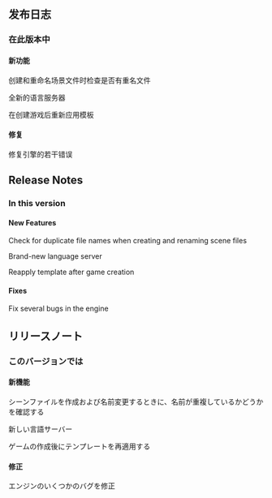## 发布日志

### 在此版本中

#### 新功能

创建和重命名场景文件时检查是否有重名文件

全新的语言服务器

在创建游戏后重新应用模板

#### 修复

修复引擎的若干错误

<!-- English Translation -->
## Release Notes

### In this version

#### New Features

Check for duplicate file names when creating and renaming scene files

Brand-new language server

Reapply template after game creation

#### Fixes

Fix several bugs in the engine

<!-- Japanese Translation -->
## リリースノート

### このバージョンでは

#### 新機能

シーンファイルを作成および名前変更するときに、名前が重複しているかどうかを確認する

新しい言語サーバー

ゲームの作成後にテンプレートを再適用する


#### 修正

エンジンのいくつかのバグを修正

[//]: # (<!-- French Translation -->)

[//]: # (## Notes de version)

[//]: # ()
[//]: # (### Dans cette version)

[//]: # ()
[//]: # (#### Nouveaux Fonctionnalités)

[//]: # ()
[//]: # (Utilisation d'un nouveau sélecteur de fichiers)

[//]: # ()
[//]: # (Ajout de la prise en charge de la personnalisation de l'interface utilisateur de la branche de sélection du moteur)

[//]: # ()
[//]: # (#### Corrections)

[//]: # ()
[//]: # (Style de l'éditeur optimisé)

[//]: # ()
[//]: # (Correction d'un problème où l'ouverture d'un fichier sans suffixe renvoyait une erreur)

[//]: # ()
[//]: # (Correction d'un certain nombre d'erreurs dans le moteur)

